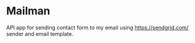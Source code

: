# Mailman
API app for sending contact form to my email using https://sendgrid.com/ sender and email template.